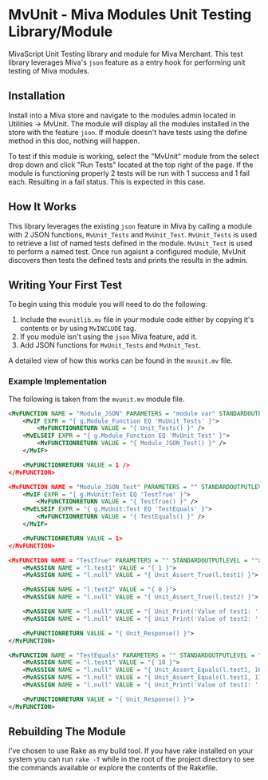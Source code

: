 # MvUnit - Miva Modules Unit Testing Library/Module

MivaScript Unit Testing library and module for Miva Merchant. This test library leverages Miva's `json` feature as a entry hook for performing unit testing of Miva modules.

## Installation

Install into a Miva store and navigate to the modules admin located in Utilities -> MvUnit. The module will display all the modules installed in the store with the feature `json`. If module doesn't have tests using the define method in this doc, nothing will happen. 

To test if this module is working, select the "MvUnit" module from the select drop down and click "Run Tests" located at the top right of the page. If the module is functioning properly 2 tests will be run with 1 success and 1 fail each. Resulting in a fail status. This is expected in this case.

## How It Works

This library leverages the existing `json` feature in Miva by calling a module with 2 JSON functions, `MvUnit_Tests` and `MvUnit_Test`. `MvUnit_Tests` is used to retrieve a list of named tests defined in the module. `MvUnit_Test` is used to perform a named test. Once run agaisnt a configured module, MvUnit discovers then tests the defined tests and prints the results in the admin.

## Writing Your First Test

To begin using this module you will need to do the following:
1. Include the `mvunitlib.mv` file in your module code either by copying it's contents or by using `MvINCLUDE` tag.
2. If you module isn't using the `json` Miva feature, add it.
3. Add JSON functions for `MvUnit_Tests` and `MvUnit_Test`.

A detailed view of how this works can be found in the `mvunit.mv` file.

### Example Implementation

The following is taken from the `mvunit.mv` module file.

~~~xml
<MvFUNCTION NAME = "Module_JSON" PARAMETERS = "module var" STANDARDOUTPUTLEVEL = "">
	<MvIF EXPR = "{ g.Module_Function EQ 'MvUnit_Tests' }">
		<MvFUNCTIONRETURN VALUE = "{ Unit_Tests() }" />
	<MvELSEIF EXPR = "{ g.Module_Function EQ 'MvUnit_Test' }">
		<MvFUNCTIONRETURN VALUE = "{ Module_JSON_Test() }" />
	</MvIF>

	<MvFUNCTIONRETURN VALUE = 1 />
</MvFUNCTION>

<MvFUNCTION NAME = "Module_JSON_Test" PARAMETERS = "" STANDARDOUTPUTLEVEL = "">
	<MvIF EXPR = "{ g.MvUnit:Test EQ 'TestTrue' }">
		<MvFUNCTIONRETURN VALUE = "{ TestTrue() }" />
	<MvELSEIF EXPR = "{ g.MvUnit:Test EQ 'TestEquals' }">
		<MvFUNCTIONRETURN VALUE = "{ TestEquals() }" />
	</MvIF>

	<MvFUNCTIONRETURN VALUE = 1>
</MvFUNCTION>

<MvFUNCTION NAME = "TestTrue" PARAMETERS = "" STANDARDOUTPUTLEVEL = "">
	<MvASSIGN NAME = "l.test1" VALUE = "{ 1 }">
	<MvASSIGN NAME = "l.null" VALUE = "{ Unit_Assert_True(l.test1) }">

	<MvASSIGN NAME = "l.test2" VALUE = "{ 0 }">
	<MvASSIGN NAME = "l.null" VALUE = "{ Unit_Assert_True(l.test2) }">

	<MvASSIGN NAME = "l.null" VALUE = "{ Unit_Print('Value of test1: ' $ l.test1) }">
	<MvASSIGN NAME = "l.null" VALUE = "{ Unit_Print('Value of test2: ' $ l.test1) }">

	<MvFUNCTIONRETURN VALUE = "{ Unit_Response() }">
</MvFUNCTION>

<MvFUNCTION NAME = "TestEquals" PARAMETERS = "" STANDARDOUTPUTLEVEL = "">
	<MvASSIGN NAME = "l.test1" VALUE = "{ 10 }">
	<MvASSIGN NAME = "l.null" VALUE = "{ Unit_Assert_Equals(l.test1, 10) }">
	<MvASSIGN NAME = "l.null" VALUE = "{ Unit_Assert_Equals(l.test1, 11) }">
	<MvASSIGN NAME = "l.null" VALUE = "{ Unit_Print('Value of test1: ' $ l.test1) }">

	<MvFUNCTIONRETURN VALUE = "{ Unit_Response() }">
</MvFUNCTION>
~~~

## Rebuilding The Module

I've chosen to use Rake as my build tool. If you have rake installed on your system you can run `rake -T` while in the root of the project directory to see the commands available or explore the contents of the Rakefile.